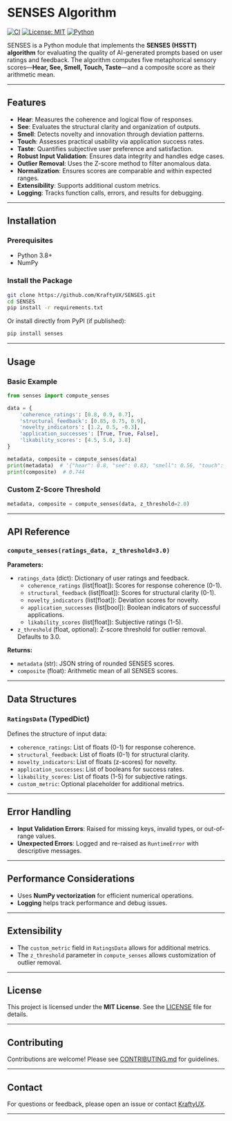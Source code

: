 # SENSES Algorithm

[![CI](https://github.com/KraftyUX/SENSES/actions/workflows/ci.yml/badge.svg)](https://github.com/KraftyUX/SENSES/actions/workflows/ci.yml)
[![License: MIT](https://img.shields.io/badge/License-MIT-yellow.svg)](https://opensource.org/licenses/MIT)
[![Python](https://img.shields.io/badge/Python-3.8%2B-blue)](https://www.python.org/)

SENSES is a Python module that implements the **SENSES (HSSTT) algorithm** for evaluating the quality of AI-generated prompts based on user ratings and feedback. The algorithm computes five metaphorical sensory scores—**Hear, See, Smell, Touch, Taste**—and a composite score as their arithmetic mean.

---

## **Features**

- **Hear**: Measures the coherence and logical flow of responses.
- **See**: Evaluates the structural clarity and organization of outputs.
- **Smell**: Detects novelty and innovation through deviation patterns.
- **Touch**: Assesses practical usability via application success rates.
- **Taste**: Quantifies subjective user preference and satisfaction.
- **Robust Input Validation**: Ensures data integrity and handles edge cases.
- **Outlier Removal**: Uses the Z-score method to filter anomalous data.
- **Normalization**: Ensures scores are comparable and within expected ranges.
- **Extensibility**: Supports additional custom metrics.
- **Logging**: Tracks function calls, errors, and results for debugging.

---

## **Installation**

### **Prerequisites**
- Python 3.8+
- NumPy

### **Install the Package**

```bash
git clone https://github.com/KraftyUX/SENSES.git
cd SENSES
pip install -r requirements.txt
```

Or install directly from PyPI (if published):

```bash
pip install senses
```

---

## **Usage**

### **Basic Example**

```python
from senses import compute_senses

data = {
    'coherence_ratings': [0.8, 0.9, 0.7],
    'structural_feedback': [0.85, 0.75, 0.9],
    'novelty_indicators': [1.2, 0.5, -0.3],
    'application_successes': [True, True, False],
    'likability_scores': [4.5, 5.0, 3.8]
}

metadata, composite = compute_senses(data)
print(metadata)  # '{"hear": 0.8, "see": 0.83, "smell": 0.56, "touch": 0.67, "taste": 0.86}'
print(composite)  # 0.744
```

### **Custom Z-Score Threshold**

```python
metadata, composite = compute_senses(data, z_threshold=2.0)
```

---

## **API Reference**

### **`compute_senses(ratings_data, z_threshold=3.0)`**

**Parameters:**

- `ratings_data` (dict): Dictionary of user ratings and feedback.
  - `coherence_ratings` (list[float]): Scores for response coherence (0-1).
  - `structural_feedback` (list[float]): Scores for structural clarity (0-1).
  - `novelty_indicators` (list[float]): Deviation scores for novelty.
  - `application_successes` (list[bool]): Boolean indicators of successful applications.
  - `likability_scores` (list[float]): Subjective ratings (1-5).
- `z_threshold` (float, optional): Z-score threshold for outlier removal. Defaults to 3.0.

**Returns:**

- `metadata` (str): JSON string of rounded SENSES scores.
- `composite` (float): Arithmetic mean of all SENSES scores.

---

## **Data Structures**

### **`RatingsData` (TypedDict)**

Defines the structure of input data:

- `coherence_ratings`: List of floats (0-1) for response coherence.
- `structural_feedback`: List of floats (0-1) for structural clarity.
- `novelty_indicators`: List of floats (z-scores) for novelty.
- `application_successes`: List of booleans for success rates.
- `likability_scores`: List of floats (1-5) for subjective ratings.
- `custom_metric`: Optional placeholder for additional metrics.

---

## **Error Handling**

- **Input Validation Errors**: Raised for missing keys, invalid types, or out-of-range values.
- **Unexpected Errors**: Logged and re-raised as `RuntimeError` with descriptive messages.

---

## **Performance Considerations**

- Uses **NumPy vectorization** for efficient numerical operations.
- **Logging** helps track performance and debug issues.

---

## **Extensibility**

- The `custom_metric` field in `RatingsData` allows for additional metrics.
- The `z_threshold` parameter in `compute_senses` allows customization of outlier removal.

---

## **License**

This project is licensed under the **MIT License**. See the [LICENSE](LICENSE) file for details.

---

## **Contributing**

Contributions are welcome! Please see [CONTRIBUTING.md](CONTRIBUTING.md) for guidelines.

---

## **Contact**

For questions or feedback, please open an issue or contact [KraftyUX](mailto:kraftyux@gmail.com).

---

